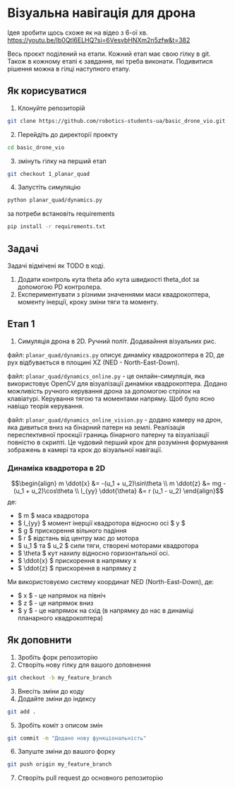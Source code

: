 # Візуальна навігація для дрона
Ідея зробити щось схоже як на відео з 6-ої хв.  https://youtu.be/Ib0Qtl6ELHQ?si=6VesvbHNXm2n5zfw&t=382 

Весь проєкт поділений на етапи. Кожний етап має свою гілку в git.
Також в кожному етапі є завдання, які треба виконати.
Подивитися рішення можна в гілці наступного етапу.


## Як корисуватися
1. Клонуйте репозиторій
```bash
git clone https://github.com/robotics-students-ua/basic_drone_vio.git
```
2. Перейдіть до директорії проекту
```bash
cd basic_drone_vio
```
3. змінуть гілку на перший етап
```bash
git checkout 1_planar_quad
```
4. Запустіть симуляцію
```bash
python planar_quad/dynamics.py
```
за потреби встановіть requirements
```bash
pip install -r requirements.txt
```
## Задачі
Задачі відмічені як TODO в коді.
1. Додати контроль кута theta або кута швидкості theta_dot за допомогою PD контролера.
2. Експериментувати з різними значеннями маси квадрокоптера, моменту інерції, кроку зміни тяги та моменту.

## Етап 1
1. Симуляція дрона в 2D. Ручний політ. Додавайння візуальних рис.

файл: `planar_quad/dynamics.py` описує динаміку квадрокоптера в 2D, де рух відбувається в площині XZ (NED - North-East-Down). 

файл: `planar_quad/dynamics_online.py` - це онлайн-симуляція, яка використовує OpenCV для візуалізації динаміки квадрокоптера.
Додано можливість ручного керування дрона за допомогою стрілок на клавіатурі. Керування тягою та моментами напряму. Щоб було ясно навіщо теорія керування. 

файл: `planar_quad/dynamics_online_vision.py` - додано камеру на дрон, яка дивиться вниз на бінарний патерн на землі. Реалізація переспективної проєкції границь бінарного патерну та візуалізації повністю в скрипті. Це чудовий перший крок для розуміння формування зображень в камері та крок до візуальної навігації.

### Динаміка квадротора в 2D

$$\begin{align}
m \ddot{x} &= -(u_1 + u_2)\sin\theta \\
m \ddot{z} &= mg -(u_1 + u_2)\cos\theta \\
I_{yy} \ddot{\theta} &= r (u_1 - u_2)
\end{align}$$
де:
- $ m $ маса квадротора
- $ I_{yy} $ момент інерції квадротора відносно осі $ y $
- $ g $ прискорення вільного падіння
- $ r $ відстань від центру мас до мотора
- $ u_1 $ та $ u_2 $ сили тяги, створені моторами квадротора
- $ \theta $ кут нахилу відносно горизонтальної осі.
- $ \ddot{x} $ прискорення в напрямку x
- $ \ddot{z} $ прискорення в напрямку z

Ми використовуємо систему координат NED (North-East-Down), де:
- $ x $ - це напрямок на північ
- $ z $ - це напрямок вниз
- $ y $ - це напрямок на схід (в напрямку до нас в динаміці планарного квадрокоптера)



## Як доповнити
1. Зробіть форк репозиторію
2. Створіть нову гілку для вашого доповнення
```bash
git checkout -b my_feature_branch
```
3. Внесіть зміни до коду
4. Додайте зміни до індексу
```bash
git add .
```
5. Зробіть коміт з описом змін
```bash
git commit -m "Додано нову функціональність"
```
6. Запуште зміни до вашого форку
```bash
git push origin my_feature_branch
```
7. Створіть pull request до основного репозиторію

